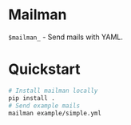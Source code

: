 # Mailman

`$mailman_` - Send mails with YAML.

# Quickstart
```sh
# Install mailman locally
pip install .
# Send example mails
mailman example/simple.yml
```
